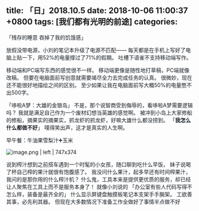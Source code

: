
title: 「日」2018.10.5
date: 2018-10-06 11:00:37 +0800
tags: [我们都有光明的前途]
categories:
---
<span data-type="color" style="color:rgb(25, 31, 37)">「残存的睡意</span>
<span data-type="color" style="color:rgb(25, 31, 37)">吞掉了我的饥饿感」</span>

<span data-type="color" style="color:rgb(25, 31, 37)">放假没带电源，小刘的笔记本升级了电源不匹配——</span>
<span data-type="color" style="color:rgb(25, 31, 37)">每天都是在手机上写好了电脑上贴一下，用52%的电量撑过了71%的假期。</span>
<span data-type="color" style="color:rgb(25, 31, 37)">吐槽下语雀不支持移动端写作。</span>


<span data-type="color" style="color:rgb(25, 31, 37)">移动端和PC端写东西的感觉很不一样。</span>
<span data-type="color" style="color:rgb(25, 31, 37)">移动端更像是随性地打草稿，PC端就像改稿。</span>
<span data-type="color" style="color:rgb(25, 31, 37)">但要在电脑面前写创意就需要竭尽全力去完成任务的认真。</span>
<span data-type="color" style="color:rgb(25, 31, 37)">很微妙，现在还不能很好地描绘之间的区别。</span>
<span data-type="color" style="color:rgb(25, 31, 37)">至少如果让我在电脑面前写大概50%的电量憋不出500字。</span>

<span data-type="color" style="color:rgb(25, 31, 37)">「哆啦A梦：大雄的金银岛」</span>
<span data-type="color" style="color:rgb(25, 31, 37)">不是，那个说智商受到侮辱的，看哆啦A梦需要逻辑吗？</span>
<span data-type="color" style="color:rgb(25, 31, 37)">我就是满足自己作为一个废材幻想当英雄的感觉啊。</span>
<span data-type="color" style="color:rgb(25, 31, 37)">被冲到小岛上大家修船的修船，摘果实的摘果实，抓龙虾的抓龙虾，好嘛大雄什么都没捞到。</span>
<span data-type="color" style="color:rgb(25, 31, 37)">「</span><span data-type="color" style="color:rgb(25, 31, 37)"><strong>我怎么什么都做不好</strong></span><span data-type="color" style="color:rgb(25, 31, 37)">」</span>
<span data-type="color" style="color:rgb(25, 31, 37)">噗得笑出声，这才是真实的人生啊。</span>

<span data-type="color" style="color:rgb(25, 31, 37)">早午餐：牛油果雪梨汁➕玉米</span>


![image.png | left | 747x374](https://cdn.nlark.com/yuque/0/2018/png/124911/1538794840796-e5c6fd0e-2a9d-40dc-adb3-d2f905fbacd3.png "")


<span data-type="color" style="color:rgb(25, 31, 37)">说到榨汁想到之前搭车遇到一个时髦的小女孩，随口聊到吃什么早饭，</span>
<span data-type="color" style="color:rgb(25, 31, 37)">妹子说喝了杯自己榨的果汁就很有饱腹感了。</span>
<span data-type="color" style="color:rgb(25, 31, 37)">我没问什么果汁，起多早还有时间榨果汁，我问的是那你用的什么榨汁机？</span>
<span data-type="color" style="color:rgb(25, 31, 37)">什么鬼，工具本来是提供更优质的服务，却已经让人聚焦在工具上而不是服务本身了！</span>
<span data-type="color" style="color:rgb(25, 31, 37)">就像小刘说的</span>
<span data-type="color" style="color:rgb(25, 31, 37)">「办公室有些人代码写得不怎么样，装备是最齐全的」</span>
<span data-type="color" style="color:rgb(25, 31, 37)">什么显示屏键盘触摸板笔记本支架手手腕架。</span>
<span data-type="color" style="color:rgb(25, 31, 37)">工欲善其事，必先利其器。</span>
<span data-type="color" style="color:rgb(25, 31, 37)">但现在大多数情况下准备工作全做好了事情半点做不好</span>


